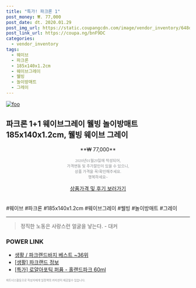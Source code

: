 ```yaml
--- 
title: "특가! 파크론 1" 
post_money: ₩. 77,000 
post_date: dt. 2020.01.29 
post_img_url: https://static.coupangcdn.com/image/vendor_inventory/648d/53f814df01139de5c9bc5c372117098e970467df40a19af02825b1cb7bf3.jpg 
post_link_url: https://coupa.ng/bnF9DC 
categories: 
  - vendor_inventory 
tags: 
  - 웨이브 
  - 파크론 
  - 185x140x1.2cm 
  - 웨이브그레이 
  - 웰빙 
  - 놀이방매트 
  - 그레이 
--- 
```

[![foo](https://static.coupangcdn.com/image/vendor_inventory/648d/53f814df01139de5c9bc5c372117098e970467df40a19af02825b1cb7bf3.jpg)](https://coupa.ng/bnF9DC) 

## 파크론 1+1 웨이브그레이 웰빙 놀이방매트 185x140x1.2cm, 웰빙 웨이브 그레이 
<p style="text-align: center;">**₩ 77,000**</p> 
<p style="text-align: center;"><span style="color: #898c8f; font-family: Georgia,Times,serif; font-size: 0.75em;">2020년01월29일에 작성되어, <br>가격변동 및 추가할인이 있을 수 있으니,<br> 상품 가격을 꼭!확인해주세요.<br>행복하세요~</span> 
</p>	 
<div markdown="0" style="text-align: center;"><a href="https://coupa.ng/bnF9DC" class="btn btn--success">상품가격 및 후기 보러가기</a></div> 
<br><br> 
  #웨이브 #파크론 #185x140x1.2cm #웨이브그레이 #웰빙 #놀이방매트 #그레이 
<hr> 

> 정직한 노동은 사랑스런 얼굴을 낳는다. - 대커 


### POWER LINK

* <a href="https://blog.naver.com/santokki14/221781528550" target="_blank">생활 / 파크랜드바지 베스트 ~36위</a>
* <a href="https://blog.naver.com/santokki14/221769692091" target="_blank"> [생활] 파크랜드 정보 </a>
* <a href="https://blog.naver.com/santokki14/221789216625" target="_blank">[특가] 로얄아포틱 퍼퓸 - 홀랜드파크 60ml</a>

<span style="color: #898c8f; font-family: Georgia,Times,serif; font-size: 0.55em;">파트너스활동으로 작성자에게 일정액의 커미션이 제공될수 있습니다.</span> 
